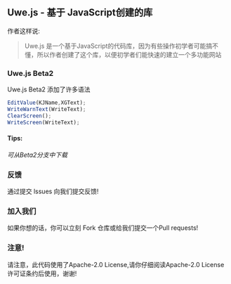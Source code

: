 ## Uwe.js - 基于 JavaScript创建的库

作者这样说:
>Uwe.js 是一个基于JavaScript的代码库，因为有些操作初学者可能搞不懂，所以作者创建了这个库，以便初学者们能快速的建立一个多功能网站

### Uwe.js Beta2

Uwe.js Beta2 添加了许多语法

```JavaScript
EditValue(KJName,XGText);
WriteWarnText(WriteText);
ClearScreen();
WriteScreen(WriteText);
```
#### Tips:
_可从Beta2分支中下载_

### 反馈
通过提交 lssues 向我们提交反馈!

### 加入我们
如果你想的话，你可以立刻 Fork 仓库或给我们提交一个Pull requests!

### 注意!
请注意，此代码使用了Apache-2.0 License,请你仔细阅读Apache-2.0 License许可证条约后使用，谢谢!
